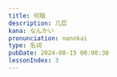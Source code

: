 ```yaml
---
title: 何階
description: 几层
kana: なんかい
pronunciation: nannkai
type: 名词
pubDate: 2024-08-15 00:00:30
lessonIndex: 3
---
```

